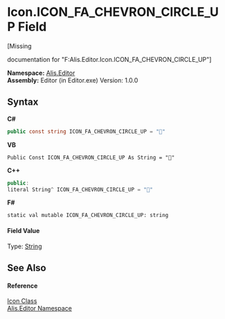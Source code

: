 # Icon.ICON_FA_CHEVRON_CIRCLE_UP Field
 

\[Missing <summary> documentation for "F:Alis.Editor.Icon.ICON_FA_CHEVRON_CIRCLE_UP"\]

**Namespace:**&nbsp;<a href="b150ade4-39de-a232-5f06-d3cdc1b2c538">Alis.Editor</a><br />**Assembly:**&nbsp;Editor (in Editor.exe) Version: 1.0.0

## Syntax

**C#**<br />
``` C#
public const string ICON_FA_CHEVRON_CIRCLE_UP = ""
```

**VB**<br />
``` VB
Public Const ICON_FA_CHEVRON_CIRCLE_UP As String = ""
```

**C++**<br />
``` C++
public:
literal String^ ICON_FA_CHEVRON_CIRCLE_UP = ""
```

**F#**<br />
``` F#
static val mutable ICON_FA_CHEVRON_CIRCLE_UP: string
```


#### Field Value
Type: <a href="https://docs.microsoft.com/dotnet/api/system.string" target="_blank">String</a>

## See Also


#### Reference
<a href="cc0f883c-67f8-f772-c6d7-a60b129f22a7">Icon Class</a><br /><a href="b150ade4-39de-a232-5f06-d3cdc1b2c538">Alis.Editor Namespace</a><br />